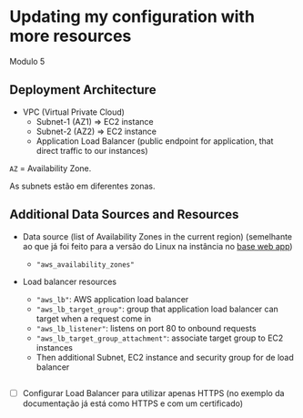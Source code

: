# Updating my configuration with more resources
Modulo 5

## Deployment Architecture

* VPC (Virtual Private Cloud)
  * Subnet-1 (AZ1) => EC2 instance
  * Subnet-2 (AZ2) => EC2 instance
  * Application Load Balancer (public endpoint for application, that direct traffic to our instances)

`AZ` = Availability Zone.

As subnets estão em diferentes zonas.

## Additional Data Sources and Resources

- Data source (list of Availability Zones in the current region) (semelhante ao que já foi feito para a versão do Linux na instância no [base web app](/course/01_base_web_app/main.tf))
  - `"aws_availability_zones"`


- Load balancer resources
  - `"aws_lb"`: AWS application load balancer
  - `"aws_lb_target_group"`: group that application load balancer can target when a request come in
  - `"aws_lb_listener"`: listens on port 80 to onbound requests
  - `"aws_lb_target_group_attachment"`: associate target group to EC2 instances
  - Then additional Subnet, EC2 instance and security group for de load balancer

## 

- [ ] Configurar Load Balancer para utilizar apenas HTTPS (no exemplo da documentação já está como HTTPS e com um certificado)

